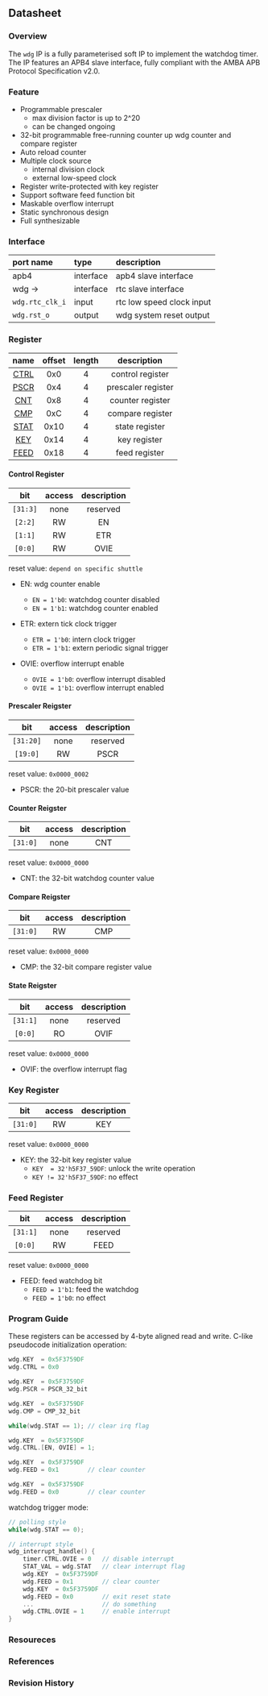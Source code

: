 ## Datasheet

### Overview
The `wdg` IP is a fully parameterised soft IP to implement the watchdog timer. The IP features an APB4 slave interface, fully compliant with the AMBA APB Protocol Specification v2.0.

### Feature
* Programmable prescaler
    * max division factor is up to 2^20
    * can be changed ongoing
* 32-bit programmable free-running counter up wdg counter and compare register
* Auto reload counter
* Multiple clock source
    * internal division clock
    * external low-speed clock
* Register write-protected with key register
* Support software feed function bit
* Maskable overflow interrupt
* Static synchronous design
* Full synthesizable

### Interface
| port name | type        | description          |
|:--------- |:------------|:---------------------|
| apb4      | interface   | apb4 slave interface |
| wdg ->    | interface   | rtc slave interface |
| `wdg.rtc_clk_i` | input | rtc low speed clock input |
| `wdg.rst_o` | output | wdg system reset output |

### Register

| name | offset  | length | description |
|:----:|:-------:|:-----: | :---------: |
| [CTRL](#control-register) | 0x0 | 4 | control register |
| [PSCR](#prescaler-reigster) | 0x4 | 4 | prescaler register |
| [CNT](#counter-reigster) | 0x8 | 4 | counter register |
| [CMP](#compare-reigster) | 0xC | 4 | compare register |
| [STAT](#state-register) | 0x10 | 4 | state register |
| [KEY](#key-register) | 0x14 | 4 | key register |
| [FEED](#feed-register) | 0x18 | 4 | feed register |

#### Control Register
| bit | access  | description |
|:---:|:-------:| :---------: |
| `[31:3]` | none | reserved |
| `[2:2]` | RW | EN |
| `[1:1]` | RW | ETR |
| `[0:0]` | RW | OVIE |

reset value: `depend on specific shuttle`

* EN: wdg counter enable
    * `EN = 1'b0`: watchdog counter disabled
    * `EN = 1'b1`: watchdog counter enabled

* ETR: extern tick clock trigger
    * `ETR = 1'b0`: intern clock trigger
    * `ETR = 1'b1`: extern periodic signal trigger

* OVIE: overflow interrupt enable
    * `OVIE = 1'b0`: overflow interrupt disabled
    * `OVIE = 1'b1`: overflow interrupt enabled

#### Prescaler Reigster
| bit | access  | description |
|:---:|:-------:| :---------: |
| `[31:20]` | none | reserved |
| `[19:0]` | RW | PSCR |

reset value: `0x0000_0002`

* PSCR: the 20-bit prescaler value

#### Counter Reigster
| bit | access  | description |
|:---:|:-------:| :---------: |
| `[31:0]` | none | CNT |

reset value: `0x0000_0000`

* CNT: the 32-bit watchdog counter value

#### Compare Reigster
| bit | access  | description |
|:---:|:-------:| :---------: |
| `[31:0]` | RW | CMP |

reset value: `0x0000_0000`

* CMP: the 32-bit compare register value

#### State Reigster
| bit | access  | description |
|:---:|:-------:| :---------: |
| `[31:1]` | none | reserved |
| `[0:0]` | RO | OVIF |

reset value: `0x0000_0000`

* OVIF: the overflow interrupt flag

### Key Register
| bit | access  | description |
|:---:|:-------:| :---------: |
| `[31:0]` | RW | KEY |

reset value: `0x0000_0000`

* KEY: the 32-bit key register value
    * `KEY  = 32'h5F37_59DF`: unlock the write operation
    * `KEY != 32'h5F37_59DF`: no effect

### Feed Register
| bit | access  | description |
|:---:|:-------:| :---------: |
| `[31:1]` | none | reserved |
| `[0:0]` | RW | FEED |

reset value: `0x0000_0000`

* FEED: feed watchdog bit
    * `FEED = 1'b1`: feed the watchdog
    * `FEED = 1'b0`: no effect

### Program Guide
These registers can be accessed by 4-byte aligned read and write. C-like pseudocode initialization operation:

```c
wdg.KEY  = 0x5F3759DF
wdg.CTRL = 0x0

wdg.KEY  = 0x5F3759DF
wdg.PSCR = PSCR_32_bit

wdg.KEY  = 0x5F3759DF
wdg.CMP = CMP_32_bit

while(wdg.STAT == 1); // clear irq flag

wdg.KEY  = 0x5F3759DF
wdg.CTRL.[EN, OVIE] = 1;

wdg.KEY  = 0x5F3759DF
wdg.FEED = 0x1        // clear counter

wdg.KEY  = 0x5F3759DF
wdg.FEED = 0x0        // clear counter

```
watchdog trigger mode:
```c
// polling style
while(wdg.STAT == 0);

// interrupt style
wdg_interrupt_handle() {
    timer.CTRL.OVIE = 0   // disable interrupt
    STAT_VAL = wdg.STAT   // clear interrupt flag
    wdg.KEY  = 0x5F3759DF
    wdg.FEED = 0x1        // clear counter
    wdg.KEY  = 0x5F3759DF
    wdg.FEED = 0x0        // exit reset state
    ...                   // do something
    wdg.CTRL.OVIE = 1     // enable interrupt
}
```

### Resoureces
### References
### Revision History